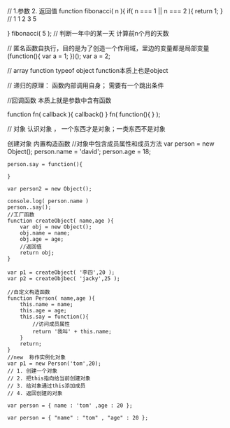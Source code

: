 // 1.参数    2. 返回值
function  fibonacci( n ){
    if( n === 1 || n === 2 ){
        return 1;
    }
    // 1  1  2  3  5

}
fibonacci( 5 );
// 判断一年中的某一天    计算前n个月的天数

// 匿名函数自执行，目的是为了创造一个作用域，里边的变量都是局部变量
(function(){
      var a = 1;
})();
var a = 2;

// array   function   typeof
  object   function本质上也是object

// 递归的原理： 函数内部调用自身； 需要有一个跳出条件

//回调函数  本质上就是参数中含有函数

function  fn( callback ){   callback()   }
fn( function(){   } );

// 对象
认识对象  ， 一个东西才是对象；一类东西不是对象

创建对象
    内置构造函数
    //对象中包含成员属性和成员方法
    var person = new Object();
    person.name = 'david';
    person.age = 18;

    person.say = function(){

    }

    var person2 = new Object();

    console.log( person.name )
    person..say();
    //工厂函数
    function createObject( name,age ){
        var obj = new Object();
        obj.name = name;
        obj.age = age;
        //返回值
        return obj;
    }

    var p1 = createObject( '李四',20 );
    var p2 = createObjbec( 'jacky',25 );

    //自定义构造函数
    function Person( name,age ){
        this.name = name;
        this.age = age;
        this.say = function(){
            //访问成员属性
            return '我叫' + this.name;
        }
        return;
    }
    //new  称作实例化对象
    var p1 = new Person('tom',20);
    // 1. 创建一个对象
    // 2. 把this指向给当前创建对象
    // 3. 给对象通过this添加成员
    // 4. 返回创建的对象

    var person = { name : 'tom' ,age : 20 };

    var person = { "name" : "tom" , "age" : 20 };

